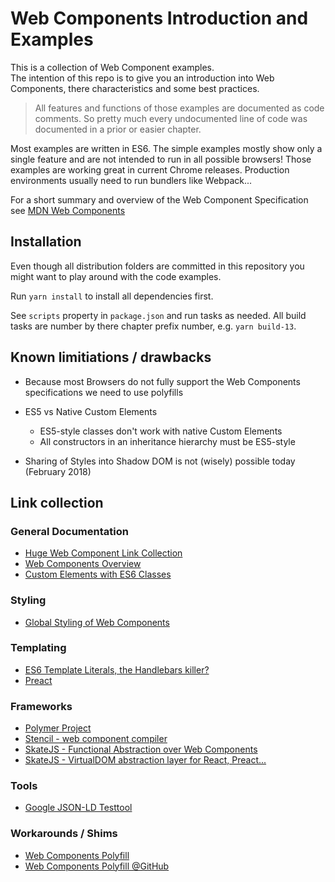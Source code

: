 # Web Components Introduction and Examples

This is a collection of Web Component examples.  
The intention of this repo is to give you an introduction into Web Components, there characteristics and some best practices.

> All features and functions of those examples are documented as code comments. 
> So pretty much every undocumented line of code was documented in a prior or easier chapter. 

Most examples are written in ES6. The simple examples mostly show only a single feature and are not intended to run in all possible browsers!
Those examples are working great in current Chrome releases. Production environments usually need to run bundlers like Webpack...   

For a short summary and overview of the Web Component Specification see [MDN Web Components](https://developer.mozilla.org/de/docs/Web/Web_Components)

## Installation

Even though all distribution folders are committed in this repository you might want to play around with the code examples.

Run `yarn install` to install all dependencies first. 

See `scripts` property in `package.json` and run tasks as needed. 
All build tasks are number by there chapter prefix number, e.g. `yarn build-13`.  

## Known limitiations / drawbacks

* Because most Browsers do not fully support the Web Components specifications we need to use polyfills  

* ES5 vs Native Custom Elements
  * ES5-style classes don't work with native Custom Elements
  * All constructors in an inheritance hierarchy must be ES5-style

* Sharing of Styles into Shadow DOM is not (wisely) possible today (February 2018) 

## Link collection

### General Documentation
* [Huge Web Component Link Collection](https://github.com/mateusortiz/webcomponents-the-right-way)
* [Web Components Overview](https://developer.mozilla.org/de/docs/Web/Web_Components)
* [Custom Elements with ES6 Classes](https://developer.mozilla.org/en-US/docs/Web/Web_Components/Custom_Elements/Custom_Elements_with_Classes)

### Styling
* [Global Styling of Web Components](https://www.smashingmagazine.com/2016/12/styling-web-components-using-a-shared-style-sheet/)

### Templating
* [ES6 Template Literals, the Handlebars killer?](https://www.keithcirkel.co.uk/es6-template-literals/)
* [Preact](https://github.com/developit/preact)

### Frameworks
* [Polymer Project](https://www.polymer-project.org/)
* [Stencil - web component compiler](https://stenciljs.com/docs/my-first-component)
* [SkateJS - Functional Abstraction over Web Components](https://github.com/skatejs/skatejs)
* [SkateJS - VirtualDOM abstraction layer for React, Preact...](https://github.com/skatejs/val)

### Tools
* [Google JSON-LD Testtool](https://search.google.com/structured-data/testing-tool/u/0/)

### Workarounds / Shims
* [Web Components Polyfill](https://www.webcomponents.org/polyfills)
* [Web Components Polyfill @GitHub](https://github.com/webcomponents/webcomponentsjs)



